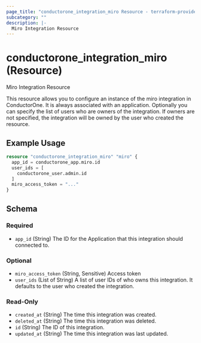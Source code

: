 ```yaml
---
page_title: "conductorone_integration_miro Resource - terraform-provider-conductorone"
subcategory: ""
description: |-
  Miro Integration Resource
---
```


# conductorone_integration_miro (Resource)

Miro Integration Resource

This resource allows you to configure an instance of the miro integration in ConductorOne.
It is always associated with an application. Optionally you can specify the list of users who are owners of the integration.
If owners are not specified, the integration will be owned by the user who created the resource.

## Example Usage

```terraform
resource "conductorone_integration_miro" "miro" {
  app_id = conductorone_app.miro.id
  user_ids = [
    conductorone_user.admin.id
  ]
  miro_access_token = "..."
}
```

<!-- schema generated by tfplugindocs -->
## Schema

### Required

- `app_id` (String) The ID for the Application that this integration should connected to.

### Optional

- `miro_access_token` (String, Sensitive) Access token
- `user_ids` (List of String) A list of user IDs of who owns this integration. It defaults to the user who created the integration.

### Read-Only

- `created_at` (String) The time this integration was created.
- `deleted_at` (String) The time this integration was deleted.
- `id` (String) The ID of this integration.
- `updated_at` (String) The time this integration was last updated.
